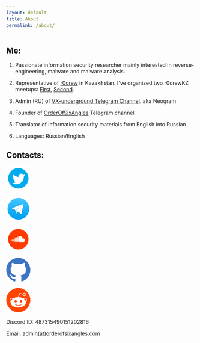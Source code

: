 ```yaml
---
layout: default
title: About
permalink: /about/
---
```


## Me:

1. Passionate information security researcher mainly interested in reverse-engineering, malware and malware analysis. 

2. Representative of [r0crew](https://forum.reverse4you.org/) in Kazakhstan. I've organized two r0crewKZ meetups: [First](https://www.instagram.com/p/B4-Wql3JOAN/), [Second](https://www.instagram.com/p/B6a-YWTpggt/).

3. Admin (RU) of [VX-underground Telegram Channel](https://t.me/vxunderground). aka Neogram

4. Founder of [OrderOfSixAngles](https://t.me/orderofsixangles) Telegram channel

5. Translator of information security materials from English into Russian

6. Languages: Russian/English



## Contacts:

<style>
img {
    height: 64px;
    weight: 64px;
}
</style>

<div>
<a href="https://twitter.com/thatskriptkid"><img src="/assets/images/social_icons/twitter.png" alt="Twitter"/></a>

<a href="https://t.me/Thatskriptkid"><img src="/assets/images/social_icons/telegram.png" alt="Telegram"/></a>

<a href="https://soundcloud.com/aba-bab-52977964/sets"><img src="/assets/images/social_icons/soundcloud.png" alt="Soundcloud"/></a>

<a href="https://github.com/thatskriptkid/"><img src="/assets/images/social_icons/github.png" alt="Github"/></a>

<a href="https://www.reddit.com/user/thatskriptkid"><img src="/assets/images/social_icons/reddit.png" alt="Reddit"/></a>
</div>

Discord ID: 487315490151202816


Email: admin(at)orderofsixangles.com

